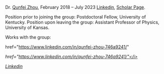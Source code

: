 Dr. <a href="https://sites.google.com/view/zhougroup">Qunfei Zhou</a>, February 2018 – July 2023 <a href="https://www.linkedin.com/in/qunfei-zhou-746a9241/">Linkedin</a>, <a href="https://scholar.google.com/citations?user=vvOmCYYAAAAJ&amp;hl=en">Scholar Page</a>.

Position prior to joining the group: Postdoctoral Fellow, University of Kentucky. Position upon leaving the group: Assistant Professor of Physics, University of Kansas.

Works with the group:




href="https://www.linkedin.com/in/qunfei-zhou-746a9241/"

<i class="fa-brands fa-linkedin-in"></i>

<i class="fa-brands fa-linkedin-in">href="https://www.linkedin.com/in/qunfei-zhou-746a9241/"</i>


<i class="fa-brands fa-linkedin-in"><a href="https://www.linkedin.com/in/qunfei-zhou-746a9241/">Linkedin</a>
</i>
